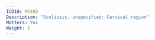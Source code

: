```yaml
---
ICD10: M4192
Description: "Scoliosis, unspecified: Cervical region"
Matters: Yes
Weight: 1
---
```


